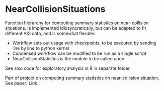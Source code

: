 # NearCollisionSituations
Function hierarchy for computing summary statistics on near-collision situations. Is implemented idiosyncratically, but can be adapted to fit different AIS data, and is somewhat flexible. 

- Workflow sets out usage with checkpoints, to be executed by sending line by line to python kernel
- Condensed workflow can be modified to be run as a single script
- NearCollisionStatistics is the module to be called upon

See also code for exploratory analysis in R in separate folder.

Part of project on computing summary statistics on near-collision situation. See paper: Link.
